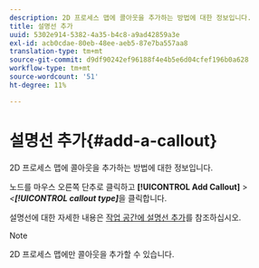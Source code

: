 ```yaml
---
description: 2D 프로세스 맵에 콜아웃을 추가하는 방법에 대한 정보입니다.
title: 설명선 추가
uuid: 5302e914-5382-4a35-b4c8-a9ad42859a3e
exl-id: acb0cdae-80eb-48ee-aeb5-87e7ba557aa8
translation-type: tm+mt
source-git-commit: d9df90242ef96188f4e4b5e6d04cfef196b0a628
workflow-type: tm+mt
source-wordcount: '51'
ht-degree: 11%

---
```


# 설명선 추가{#add-a-callout}

2D 프로세스 맵에 콜아웃을 추가하는 방법에 대한 정보입니다.

노드를 마우스 오른쪽 단추로 클릭하고 **[!UICONTROL Add Callout]** > *&lt;**[!UICONTROL callout type]***&#x200B;을 클릭합니다.

설명선에 대한 자세한 내용은 [작업 공간에 설명선 추가](../../../../home/c-get-started/c-vis/c-call-wkspc.md#concept-212b09e763044d938987b4a9c658adc0)를 참조하십시오.

>[!NOTE]
>
>2D 프로세스 맵에만 콜아웃을 추가할 수 있습니다.
